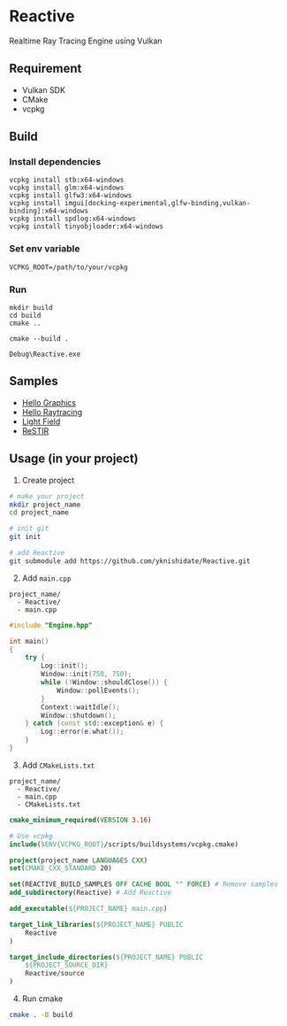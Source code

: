 # Reactive

Realtime Ray Tracing Engine using Vulkan

## Requirement

- Vulkan SDK
- CMake
- vcpkg

## Build

### Install dependencies

```
vcpkg install stb:x64-windows
vcpkg install glm:x64-windows
vcpkg install glfw3:x64-windows
vcpkg install imgui[docking-experimental,glfw-binding,vulkan-binding]:x64-windows
vcpkg install spdlog:x64-windows
vcpkg install tinyobjloader:x64-windows
```

### Set env variable

```
VCPKG_ROOT=/path/to/your/vcpkg
```

### Run

```
mkdir build
cd build
cmake ..

cmake --build .

Debug\Reactive.exe
```

## Samples

- [Hello Graphics](sample/hello_graphics/)
- [Hello Raytracing](sample/hello_raytracing/)
- [Light Field](sample/light_field/)
- [ReSTIR](sample/restir/)

## Usage (in your project)

1. Create project

```sh
# make your project
mkdir project_name
cd project_name

# init git
git init

# add Reactive
git submodule add https://github.com/yknishidate/Reactive.git
```

2. Add `main.cpp`

```
project_name/
  - Reactive/
  - main.cpp
```

```cpp
#include "Engine.hpp"

int main()
{
    try {
        Log::init();
        Window::init(750, 750);
        while (!Window::shouldClose()) {
            Window::pollEvents();
        }
        Context::waitIdle();
        Window::shutdown();
    } catch (const std::exception& e) {
        Log::error(e.what());
    }
}
```

3. Add `CMakeLists.txt`

```
project_name/
  - Reactive/
  - main.cpp
  - CMakeLists.txt
```

```cmake
cmake_minimum_required(VERSION 3.16)

# Use vcpkg
include($ENV{VCPKG_ROOT}/scripts/buildsystems/vcpkg.cmake)

project(project_name LANGUAGES CXX)
set(CMAKE_CXX_STANDARD 20)

set(REACTIVE_BUILD_SAMPLES OFF CACHE BOOL "" FORCE) # Remove samples
add_subdirectory(Reactive) # Add Reactive

add_executable(${PROJECT_NAME} main.cpp)

target_link_libraries(${PROJECT_NAME} PUBLIC 
    Reactive
)

target_include_directories(${PROJECT_NAME} PUBLIC
    ${PROJECT_SOURCE_DIR}
    Reactive/source
)
```

4. Run cmake

```sh
cmake . -B build
```
